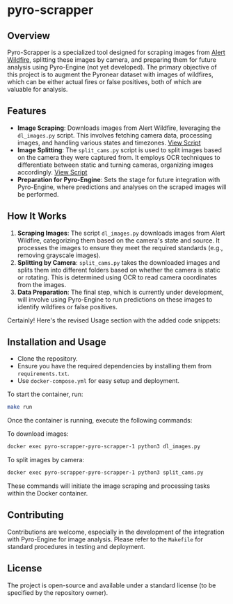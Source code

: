 # pyro-scrapper

## Overview
Pyro-Scrapper is a specialized tool designed for scraping images from [Alert Wildfire](https://www.alertwildfire.org/), splitting these images by camera, and preparing them for future analysis using Pyro-Engine (not yet developed). The primary objective of this project is to augment the Pyronear dataset with images of wildfires, which can be either actual fires or false positives, both of which are valuable for analysis.

## Features
- **Image Scraping**: Downloads images from Alert Wildfire, leveraging the `dl_images.py` script. This involves fetching camera data, processing images, and handling various states and timezones. [View Script](https://github.com/MateoLostanlen/pyro-scrapper/blob/main/src/dl_images.py)
- **Image Splitting**: The `split_cams.py` script is used to split images based on the camera they were captured from. It employs OCR techniques to differentiate between static and turning cameras, organizing images accordingly. [View Script](https://github.com/MateoLostanlen/pyro-scrapper/blob/main/src/split_cams.py)
- **Preparation for Pyro-Engine**: Sets the stage for future integration with Pyro-Engine, where predictions and analyses on the scraped images will be performed.

## How It Works
1. **Scraping Images**: The script `dl_images.py` downloads images from Alert Wildfire, categorizing them based on the camera's state and source. It processes the images to ensure they meet the required standards (e.g., removing grayscale images).
2. **Splitting by Camera**: `split_cams.py` takes the downloaded images and splits them into different folders based on whether the camera is static or rotating. This is determined using OCR to read camera coordinates from the images.
3. **Data Preparation**: The final step, which is currently under development, will involve using Pyro-Engine to run predictions on these images to identify wildfires or false positives.

Certainly! Here's the revised Usage section with the added code snippets:

## Installation and Usage
- Clone the repository.
- Ensure you have the required dependencies by installing them from `requirements.txt`.
- Use `docker-compose.yml` for easy setup and deployment.

To start the container, run:
```bash
make run
```

Once the container is running, execute the following commands:

To download images:
```bash
docker exec pyro-scrapper-pyro-scrapper-1 python3 dl_images.py
```

To split images by camera:
```bash
docker exec pyro-scrapper-pyro-scrapper-1 python3 split_cams.py
```

These commands will initiate the image scraping and processing tasks within the Docker container.

## Contributing
Contributions are welcome, especially in the development of the integration with Pyro-Engine for image analysis. Please refer to the `Makefile` for standard procedures in testing and deployment.

## License
The project is open-source and available under a standard license (to be specified by the repository owner).


